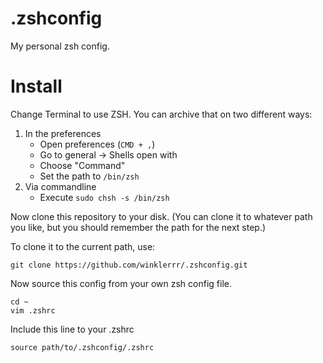 # .zshconfig
My personal zsh config.

# Install
Change Terminal to use ZSH. You can archive that on two different ways:

1. In the preferences
    + Open preferences (`CMD + ,`)
    + Go to general -> Shells open with
    + Choose "Command" 
    + Set the path to `/bin/zsh`
2. Via commandline
    + Execute `sudo chsh -s /bin/zsh`

Now clone this repository to your disk. (You can clone it to whatever path you like, but you should remember the path for the next step.)

To clone it to the current path, use:

```{bash}
git clone https://github.com/winklerrr/.zshconfig.git
```

Now source this config from your own zsh config file.

```{bash}
cd ~
vim .zshrc
```

Include this line to your .zshrc

```{bash}
source path/to/.zshconfig/.zshrc
```
